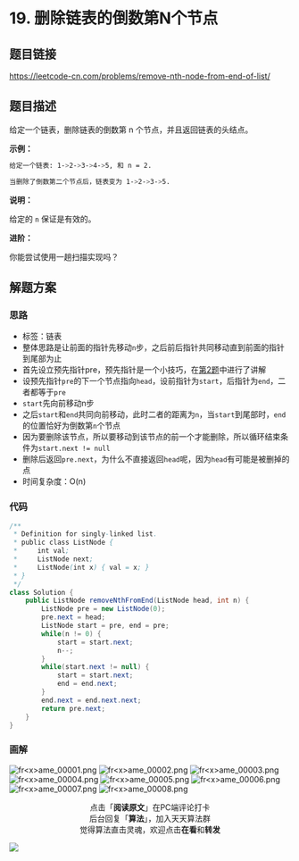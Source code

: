 
# 19. 删除链表的倒数第N个节点

## 题目链接

https://leetcode-cn.com/problems/remove-nth-node-from-end-of-list/

## 题目描述

给定一个链表，删除链表的倒数第 n 个节点，并且返回链表的头结点。

**示例：**

```bash
给定一个链表: 1->2->3->4->5, 和 n = 2.

当删除了倒数第二个节点后，链表变为 1->2->3->5.
```

**说明：**

给定的 `n` 保证是有效的。

**进阶：**

你能尝试使用一趟扫描实现吗？


## 解题方案

### 思路

- 标签：链表
- 整体思路是让前面的指针先移动`n`步，之后前后指针共同移动直到前面的指针到尾部为止
- 首先设立预先指针pre，预先指针是一个小技巧，在[第2题](https://mp.weixin.qq.com/s/8cMt_Yaeu6AT5jk3DhdhqA)中进行了讲解
- 设预先指针`pre`的下一个节点指向`head`，设前指针为`start`，后指针为`end`，二者都等于`pre`
- `start`先向前移动n步
- 之后`start`和`end`共同向前移动，此时二者的距离为`n`，当`start`到尾部时，`end`的位置恰好为倒数第`n`个节点
- 因为要删除该节点，所以要移动到该节点的前一个才能删除，所以循环结束条件为`start.next != null`
- 删除后返回`pre.next`，为什么不直接返回`head`呢，因为`head`有可能是被删掉的点
- 时间复杂度：O(n)

### 代码

```java
/**
 * Definition for singly-linked list.
 * public class ListNode {
 *     int val;
 *     ListNode next;
 *     ListNode(int x) { val = x; }
 * }
 */
class Solution {
    public ListNode removeNthFromEnd(ListNode head, int n) {    
        ListNode pre = new ListNode(0);
        pre.next = head;
        ListNode start = pre, end = pre;
        while(n != 0) {
            start = start.next;
            n--;
        }
        while(start.next != null) {
            start = start.next;
            end = end.next;
        }
        end.next = end.next.next;
        return pre.next;
    }
}
```

### 画解

![fr&lt;x&gt;ame_00001.png](https://i.loli.net/2019/06/08/5cfb590548c8068296.png)
![fr&lt;x&gt;ame_00002.png](https://i.loli.net/2019/06/08/5cfb59056322550694.png)
![fr&lt;x&gt;ame_00003.png](https://i.loli.net/2019/06/08/5cfb590548d3412898.png)
![fr&lt;x&gt;ame_00004.png](https://i.loli.net/2019/06/08/5cfb5cb3942f072681.png)
![fr&lt;x&gt;ame_00005.png](https://i.loli.net/2019/06/08/5cfb590acf6ef19427.png)
![fr&lt;x&gt;ame_00006.png](https://i.loli.net/2019/06/08/5cfb5907c207755226.png)
![fr&lt;x&gt;ame_00007.png](https://i.loli.net/2019/06/08/5cfb5908005cc43738.png)
![fr&lt;x&gt;ame_00008.png](https://i.loli.net/2019/06/08/5cfb590b01fc369826.png)


<span style="display:block;text-align:center;">点击「<strong>阅读原文</strong>」在PC端评论打卡</span>
<span style="display:block;text-align:center;">后台回复「<strong>算法</strong>」，加入天天算法群</span>
<span style="display:block;text-align:center;">觉得算法直击灵魂，欢迎点击<strong>在看</strong>和<strong>转发</strong></span>

![](https://i.loli.net/2019/05/20/5ce23b33cc01d73486.gif)